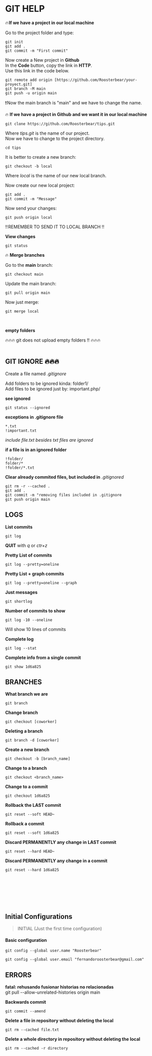 # GIT HELP 

🔥 __If we have a project in our local machine__ <br/>

Go to the project folder and type: <br/>

```git
git init
git add .
git commit -m "First commit"
```

Now create a New project in __Github__ <br/>
In the __Code__ button, copy the link in __HTTP__. <br/>
Use this link in the code below. <br/>

```git
git remote add origin [https://github.com/Roosterbear/your-proyect.git]
git branch -M main
git push -u origin main
```
❗ Now the main branch is "main" and we have to change the name. <br/>


🔥 __If we have a project in Github and we want it in our local machine__ <br/>

```git
git clone https://github.com/Roosterbear/tips.git
```

Where _tips.git_ is the name of our project. <br/>
Now we have to change to the project directory. <br/>

```terminal
cd tips
```

It is better to create a new branch: <br/>

```git
git checkout -b local
```

Where _local_ is the name of our new local branch. <br/>

Now create our new local project: <br/>

```git
git add .
git commit -m "Message"
```

Now send your changes: <br/>

```git
git push origin local
```
‼️ REMEMBER TO SEND IT TO LOCAL BRANCH ‼️  <br/>


__View changes__ <br/>

```git
git status
```

🔥 __Merge branches__ <br/>

Go to the __main__ branch: <br/>

```git
git checkout main
```

Update the main branch: <br/>

```git
git pull origin main
```

Now just merge: <br/>

```git
git merge local
```

<br/>

__empty folders__ <br/>

🔥🔥🔥 git does not upload empty folders !! 🔥🔥🔥 <br/>
<br/>


## GIT IGNORE 🔥🔥🔥

Create a file named _.gitignore_ <br/>

Add folders to be ignored kinda: folder1/ <br/>
Add files to be ignored just by: important.php/ <br/>

__see ignored__ <br/>

```git
git status --ignored
```

__exceptions in .gitignore file__ <br/>

```git
*.txt
!important.txt
```
_include file.txt besides txt files are ignored_ <br/>


__if a file is in an ignored folder__ <br/>

```git
!folder/
folder/*
!folder/*.txt
```

__Clear already commited files, but included in__ _.gitignored_ <br/>

```git
git rm -r --cached .
git add .
git commit -m "removing files included in .gitignore
git push origin main
```

## LOGS

__List commits__ <br/>

```git
git log
```
__QUIT__ with _q_ or _ctr+z_ <br/>

__Pretty List of commits__ <br/>

```git
git log --pretty=oneline
```

__Pretty List + graph commits__ <br/>

```git
git log --pretty=oneline --graph
```

__Just messages__ <br/>

```git
git shortlog
```

__Number of commits to show__ <br/>

```git
git log -10 --oneline
```

Will show 10 lines of commits <br/>

__Complete log__ <br/>

```git
git log --stat
```

__Complete info from a single commit__

```git
git show 1d6a825
```

## BRANCHES

__What branch we are__ <br/>

```git
git branch
```

__Change branch__ <br/>

```git
git checkout [coworker]
```

__Deleting a branch__ <br/>

```git
git branch -d [coworker]
```

__Create a new branch__ <br/>

```git
git checkout -b [branch_name]
```

__Change to a branch__ <br/>

```git
git checkout <branch_name>
```

__Change to a commit__ <br/>

```git
git checkout 1d6a825
```

__Rollback the LAST commit__ <br/>

```git
git reset --soft HEAD~
```

__Rollback a commit__ <br/>

```git
git reset --soft 1d6a825
```

__Discard PERMANENTLY any change in LAST commit__ <br/>

```git
git reset --hard HEAD~
```

__Discard PERMANENTLY any change in a commit__ <br/>

```git
git reset --hard 1d6a825
```


<br/><br/><br/><br/><br/>

## Initial Configurations
> INITIAL (Just the first time configuration)

#### Basic configuration
```git
git config --global user.name "Roosterbear"

git config --global user.email "fernandoroosterbear@gmail.com"
```

## ERRORS
__fatal: rehusando fusionar historias no relacionadas__ <br/>
git pull --allow-unrelated-histories origin main

__Backwards commit__ <br/>

```git
git commit --amend
```

__Delete a file in repository without deleting the local__ <br/>

```git
git rm --cached file.txt
```
__Delete a whole directory in repository without deleting the local__ <br/>

```git
git rm --cached -r directory
```
